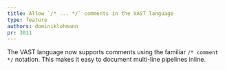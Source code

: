```yaml
---
title: Allow `/* ... */` comments in the VAST language
type: feature
authors: dominiklohmann
pr: 3011
---
```


The VAST language now supports comments using the familiar `/* comment */`
notation. This makes it easy to document multi-line pipelines inline.

